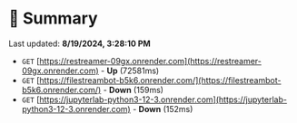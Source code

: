 # 📖 Summary
Last updated: **8/19/2024, 3:28:10 PM**

- `GET` [https://restreamer-09gx.onrender.com](https://restreamer-09gx.onrender.com) - **Up** (72581ms)
- `GET` [https://filestreambot-b5k6.onrender.com/](https://filestreambot-b5k6.onrender.com/) - **Down** (159ms)
- `GET` [https://jupyterlab-python3-12-3.onrender.com](https://jupyterlab-python3-12-3.onrender.com) - **Down** (152ms)
